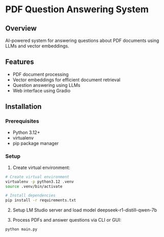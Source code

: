 # PDF Question Answering System

## Overview

AI-powered system for answering questions about PDF documents using LLMs and vector embeddings.

## Features

- PDF document processing
- Vector embeddings for efficient document retrieval
- Question answering using LLMs
- Web interface using Gradio

## Installation

### Prerequisites

- Python 3.12+
- virtualenv
- pip package manager

### Setup

1. Create virtual environment:

```bash
# Create virtual environment
virtualenv -p python3.12 .venv
source .venv/bin/activate

# Install dependencies
pip install -r requirements.txt

```

2. Setup LM Studio server and load model deepseek-r1-distill-qwen-7b

3. Process PDFs and answer questions via CLI or GUI:

```bash
python main.py
```
